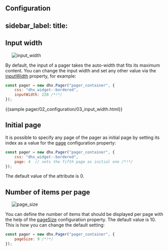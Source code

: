 Configuration
---
sidebar_label: 
title: 
---          

Input width
---------------

<img style="margin: 0px 0px 0px 20px; display: block;" src="pager/combo_width.png" alt="input_width"/>

By default, the input of a pager takes the auto-width that fits its maximum content. You can change the input width and set any other value via the [inputWidth](pager/api/pager_inputwidth_config.md) property, for example:

~~~js
const pager = new dhx.Pager("pager_container", {
    css: "dhx_widget--bordered",
    inputWidth: 220 /*!*/
});
~~~

{{sample    pager/02_configuration/03_input_width.html}}

Initial page
-------------

It is possible to specify any page of the pager as initial page by setting its index as a value for the [page](pager/api/pager_page_config.md) configuration property:

~~~js
const pager = new dhx.Pager("pager_container", {
    css: "dhx_widget--bordered",
    page: 4  // sets the fifth page as initial one /*!*/
});
~~~

The default value of the attribute is 0.

Number of items per page
-------------------------

<img style="margin: 0px 0px 0px 20px; display: block;" src="pager/page_size.png" alt="page_size"/>

You can define the number of items that should be displayed per page with the help of the [pageSize](pager/api/pager_pagesize_config.md) configuration property. The default value is 10. This is how you can change the default setting:

~~~js
const pager = new dhx.Pager("pager_container", {
    pageSize: 9 /*!*/
});
~~~
